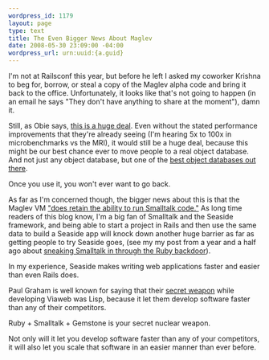 ```yaml
--- 
wordpress_id: 1179
layout: page
type: text
title: The Even Bigger News About Maglev
date: 2008-05-30 23:09:00 -04:00
wordpress_url: urn:uuid:{a.guid}
---
```

<p>I'm not at Railsconf this year, but before he left I asked my coworker Krishna to beg for, borrow, or steal a copy of the Maglev alpha code and bring it back to the office. Unfortunately, it looks like that's not going to happen (in an email he says "They don't have anything to share at the moment"), damn it.</p>

<p>Still, as Obie says, <a href="http://blog.obiefernandez.com/content/2008/05/maglev-is-gemst.html">this is a huge deal</a>. Even without the stated performance improvements that they're already seeing (I'm hearing 5x to 100x in microbenchmarks vs the MRI), it would still be a huge deal, because this might be our best chance ever to move people to a real object database. And not just any object database, but one of the <a href="http://www.gemstone.com/products/smalltalk/">best object databases out there</a>. </p>

<p>Once you use it, you won't ever want to go back.</p>

<p>As far as I'm concerned though, the bigger news about this is that the Maglev VM <a href="http://www.infoq.com/news/2008/04/maglev-gemstone-builds-ruby">"does retain the ability to run Smalltalk code."</a> As long time readers of this blog know, I'm a big fan of Smalltalk and the Seaside framework, and being able to start a project in Rails and then use the same data to build a Seaside app will knock down another huge barrier as far as getting people to try Seaside goes, (see my my post from a year and a half ago about <a href="http://kurt.karmalab.org/articles/2006/11/14/sneaking-smalltalk-in-through-the-ruby-backdoor">sneaking Smalltalk in through the Ruby backdoor</a>). </p>

<p>In my experience, Seaside makes writing web applications faster and easier than even Rails does.</p>

<p>Paul Graham is well known for saying that their <a href="http://www.paulgraham.com/avg.html">secret weapon</a> while developing Viaweb was Lisp, because it let them develop software faster than any of their competitors.</p>

<p>Ruby + Smalltalk + Gemstone is your secret nuclear weapon.</p>

<p>Not only will it let you develop software faster than any of your competitors, it will also let you scale that software in an easier manner than ever before.</p>
